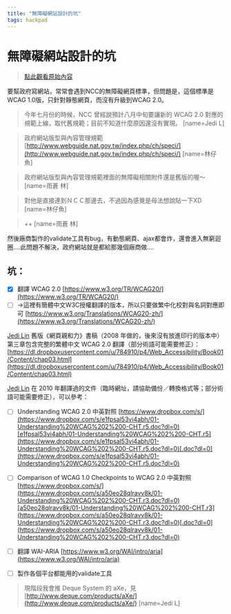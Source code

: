 ```yaml
---
title: "無障礙網站設計的坑"
tags: hackpad
---
```


# 無障礙網站設計的坑

> [點此觀看原始內容](https://g0v.hackpad.tw/bvDAvE2nDKs)


要幫政府寫網站，常常會遇到NCC的無障礙網頁標準，但問題是，這個標準是WCAG 1.0版，只針對靜態網頁，而沒有升級到WCAG 2.0。
> 今年七月份的時候，NCC 曾經說預計八月中旬要讓新的 WCAG 2.0 對應的規範上線，取代舊規範；目前不知道什麼原因還沒有實現。
> [name=Jedi L]

> 政府網站版型與內容管理規範 [http://www.webguide.nat.gov.tw/index.php/ch/speci/](http://www.webguide.nat.gov.tw/index.php/ch/speci/)
> [name=林仔魚]

> 政府網站版型與內容管理規範裡面的無障礙相關附件還是舊版的喔～
> [name=雨蒼 林]

> 對他是直接連到ＮＣＣ那邊去，不過因為感覺是母法想說貼一下XD
> [name=林仔魚]

> ++
> [name=雨蒼 林]

然後廠商製作的validate工具有bug，有動態網頁、ajax都會炸，還會進入無窮迴圈....此問題不解決，政府網站就是都給那幾個廠商做....

## 坑：


- [x] 翻譯 WCAG 2.0
[https://www.w3.org/TR/WCAG20/](https://www.w3.org/TR/WCAG20/)
- [ ] →這裡有簡體中文W3C授權翻譯的版本，所以只要做繁中化校對與名詞對應即可
[https://www.w3.org/Translations/WCAG20-zh/](https://www.w3.org/Translations/WCAG20-zh/)

[Jedi Lin](https://g0v.hackpad.tw/ep/profile/oMK18WBMRvv) 舊版《網頁親和力》書稿（2008 年做的，後來沒有放進印行的版本中）第三章包含完整的繁體中文 WCAG 2.0 翻譯（部分術語可能需要修正）：
[https://dl.dropboxusercontent.com/u/784910/p4/Web_Accessibility/Book01/Content/chap03.html](https://dl.dropboxusercontent.com/u/784910/p4/Web_Accessibility/Book01/Content/chap03.html)

[Jedi Lin](https://g0v.hackpad.tw/ep/profile/oMK18WBMRvv) 在 2010 年翻譯過的文件（臨時網址，請協助備份／轉換格式等；部分術語可能需要修正），可以參考：
- [ ] Understanding WCAG 2.0 中英對照 [https://www.dropbox.com/s/](https://www.dropbox.com/s/e1fpsal53vi4abh/01-Understanding%20WCAG%202%200-CHT.r5.doc?dl=0)[e1fpsal53vi4abh/01-Understanding%20WCAG%202%200-CHT.r5](https://www.dropbox.com/s/e1fpsal53vi4abh/01-Understanding%20WCAG%202%200-CHT.r5.doc?dl=0)[.doc?dl=0](https://www.dropbox.com/s/e1fpsal53vi4abh/01-Understanding%20WCAG%202%200-CHT.r5.doc?dl=0)
- [ ] Comparison of WCAG 1.0 Checkpoints to WCAG 2.0 中英對照 [https://www.dropbox.com/s/](https://www.dropbox.com/s/a50eo28qlravv8k/01-Understanding%20WCAG%202%200-CHT.r3.doc?dl=0)[a50eo28qlravv8k/01-Understanding%20WCAG%202%200-CHT.r3](https://www.dropbox.com/s/a50eo28qlravv8k/01-Understanding%20WCAG%202%200-CHT.r3.doc?dl=0)[.doc?dl=0](https://www.dropbox.com/s/a50eo28qlravv8k/01-Understanding%20WCAG%202%200-CHT.r3.doc?dl=0)

- [ ] 翻譯 WAI-ARIA
[https://www.w3.org/WAI/intro/aria](https://www.w3.org/WAI/intro/aria)

- [ ] 製作各個平台都能用的validate工具
> 現階段我會推 Deque System 的 aXe，見 [http://www.deque.com/products/aXe/](http://www.deque.com/products/aXe/)
> [name=Jedi L]


